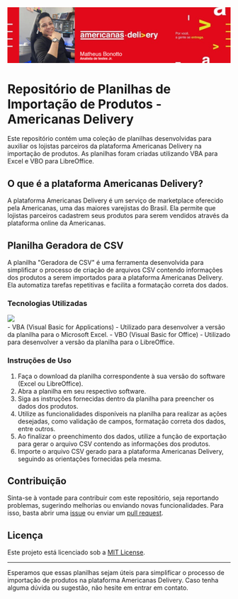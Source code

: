 <img src=".\Assets\header.png"/>

# Repositório de Planilhas de Importação de Produtos - Americanas Delivery

Este repositório contém uma coleção de planilhas desenvolvidas para auxiliar os lojistas parceiros da plataforma Americanas Delivery na importação de produtos. As planilhas foram criadas utilizando VBA para Excel e VBO para LibreOffice.

## O que é a plataforma Americanas Delivery?

A plataforma Americanas Delivery é um serviço de marketplace oferecido pela Americanas, uma das maiores varejistas do Brasil. Ela permite que lojistas parceiros cadastrem seus produtos para serem vendidos através da plataforma online da Americanas.

## Planilha Geradora de CSV

A planilha "Geradora de CSV" é uma ferramenta desenvolvida para simplificar o processo de criação de arquivos CSV contendo informações dos produtos a serem importados para a plataforma Americanas Delivery. Ela automatiza tarefas repetitivas e facilita a formatação correta dos dados.

### Tecnologias Utilizadas
<div> 
  <img src="https://img.shields.io/badge/-VBA-darkgreen?style=for-the-badge&logo=Microsoft-excel&logoColor=white"> 
</div>
- VBA (Visual Basic for Applications) - Utilizado para desenvolver a versão da planilha para o Microsoft Excel.
- VBO (Visual Basic for Office) - Utilizado para desenvolver a versão da planilha para o LibreOffice.

### Instruções de Uso

1. Faça o download da planilha correspondente à sua versão do software (Excel ou LibreOffice).
2. Abra a planilha em seu respectivo software.
3. Siga as instruções fornecidas dentro da planilha para preencher os dados dos produtos.
4. Utilize as funcionalidades disponíveis na planilha para realizar as ações desejadas, como validação de campos, formatação correta dos dados, entre outros.
5. Ao finalizar o preenchimento dos dados, utilize a função de exportação para gerar o arquivo CSV contendo as informações dos produtos.
6. Importe o arquivo CSV gerado para a plataforma Americanas Delivery, seguindo as orientações fornecidas pela mesma.

## Contribuição

Sinta-se à vontade para contribuir com este repositório, seja reportando problemas, sugerindo melhorias ou enviando novas funcionalidades. Para isso, basta abrir uma [issue](https://github.com/seu-usuario/repositorio-planilhas-importacao-americanas-delivery/issues) ou enviar um [pull request](https://github.com/seu-usuario/repositorio-planilhas-importacao-americanas-delivery/pulls).

## Licença

Este projeto está licenciado sob a [MIT License](LICENSE).

---

Esperamos que essas planilhas sejam úteis para simplificar o processo de importação de produtos na plataforma Americanas Delivery. Caso tenha alguma dúvida ou sugestão, não hesite em entrar em contato.

